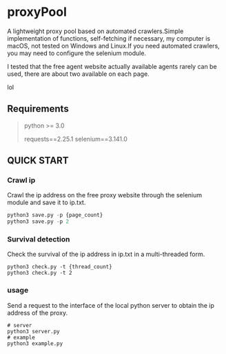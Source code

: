 # proxyPool
 A lightweight proxy pool based on automated crawlers.Simple implementation of functions, self-fetching if necessary, my computer is macOS, not tested on Windows and Linux.If you need automated crawlers, you may need to configure the selenium module.

 I tested that the free agent website actually available agents rarely can be used, there are about two available on each page. 

 lol

## Requirements

> python >= 3.0
>
> requests==2.25.1
>selenium==3.141.0

## QUICK START

### Crawl ip

Crawl the ip address on the free proxy website through the selenium module and save it to ip.txt.

```python
python3 save.py -p {page_count}
python3 save.py -p 2
```

### Survival detection

Check the survival of the ip address in ip.txt in a multi-threaded form.

```pyt
python3 check.py -t {thread_count}
python3 check.py -t 2
```

### usage

Send a request to the interface of the local python server to obtain the ip address of the proxy.

```pyth
# server
python3 server.py
# example
python3 example.py
```


